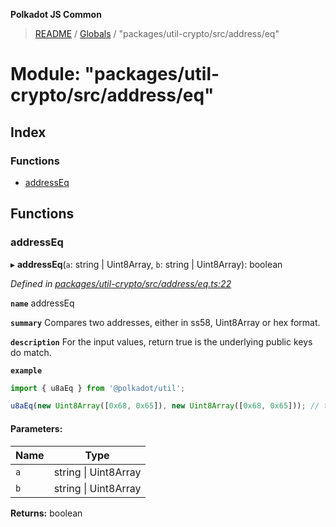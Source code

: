 **Polkadot JS Common**

> [README](../README.md) / [Globals](../globals.md) / "packages/util-crypto/src/address/eq"

# Module: "packages/util-crypto/src/address/eq"

## Index

### Functions

* [addressEq](_packages_util_crypto_src_address_eq_.md#addresseq)

## Functions

### addressEq

▸ **addressEq**(`a`: string \| Uint8Array, `b`: string \| Uint8Array): boolean

*Defined in [packages/util-crypto/src/address/eq.ts:22](https://github.com/polkadot-js/common/blob/30198d1a/packages/util-crypto/src/address/eq.ts#L22)*

**`name`** addressEq

**`summary`** Compares two addresses, either in ss58, Uint8Array or hex format.

**`description`** 
For the input values, return true is the underlying public keys do match.

**`example`** 
<BR>

```javascript
import { u8aEq } from '@polkadot/util';

u8aEq(new Uint8Array([0x68, 0x65]), new Uint8Array([0x68, 0x65])); // true
```

#### Parameters:

Name | Type |
------ | ------ |
`a` | string \| Uint8Array |
`b` | string \| Uint8Array |

**Returns:** boolean
